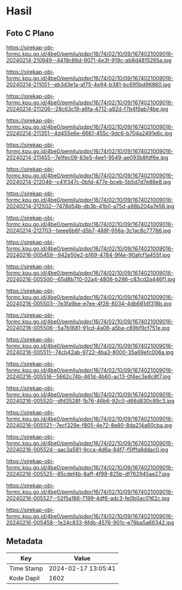 # Hasil

## Foto C Plano

https://sirekap-obj-formc.kpu.go.id/4be0/pemilu/pdpr/16/74/02/10/09/1674021009016-20240214-210949--4419c86d-9071-4e3f-919c-ab8d4815265a.jpg

https://sirekap-obj-formc.kpu.go.id/4be0/pemilu/pdpr/16/74/02/10/09/1674021009016-20240214-211051--eb3d3e1a-af75-4e94-b381-bc695bd96860.jpg

https://sirekap-obj-formc.kpu.go.id/4be0/pemilu/pdpr/16/74/02/10/09/1674021009016-20240214-211206--28c63c19-a6fa-4712-a92d-f7b4f9ab74be.jpg

https://sirekap-obj-formc.kpu.go.id/4be0/pemilu/pdpr/16/74/02/10/09/1674021009016-20240214-211351--4d455e6e-6661-455c-9dc6-b704a2491e6c.jpg

https://sirekap-obj-formc.kpu.go.id/4be0/pemilu/pdpr/16/74/02/10/09/1674021009016-20240214-211455--7e1fec09-83e5-4ee1-9549-ae093b8fdf6e.jpg

https://sirekap-obj-formc.kpu.go.id/4be0/pemilu/pdpr/16/74/02/10/09/1674021009016-20240214-212046--c41f347c-0bfd-477e-bceb-5b5d7d7e88e8.jpg

https://sirekap-obj-formc.kpu.go.id/4be0/pemilu/pdpr/16/74/02/10/09/1674021009016-20240214-212502--7478d54b-db3b-41b0-a75d-a98b204a7e58.jpg

https://sirekap-obj-formc.kpu.go.id/4be0/pemilu/pdpr/16/74/02/10/09/1674021009016-20240214-212703--beee6b6f-d5b7-488f-956a-3c1ac8c77786.jpg

https://sirekap-obj-formc.kpu.go.id/4be0/pemilu/pdpr/16/74/02/10/09/1674021009016-20240216-005459--942e50e2-b169-4784-9f4e-90afcf1a455f.jpg

https://sirekap-obj-formc.kpu.go.id/4be0/pemilu/pdpr/16/74/02/10/09/1674021009016-20240216-005500--65d8b710-02a4-4806-b286-c83cd2a446f1.jpg

https://sirekap-obj-formc.kpu.go.id/4be0/pemilu/pdpr/16/74/02/10/09/1674021009016-20240216-005503--7e3fa9be-e7ee-4f26-8034-4db681df318b.jpg

https://sirekap-obj-formc.kpu.go.id/4be0/pemilu/pdpr/16/74/02/10/09/1674021009016-20240216-005506--5a7b1681-91cd-4a06-a5ba-c69bf9cf751e.jpg

https://sirekap-obj-formc.kpu.go.id/4be0/pemilu/pdpr/16/74/02/10/09/1674021009016-20240216-005511--74cb42ab-9722-4ba3-8000-35a69efc006a.jpg

https://sirekap-obj-formc.kpu.go.id/4be0/pemilu/pdpr/16/74/02/10/09/1674021009016-20240216-005516--5662c74b-461d-4b60-ac13-0f4ec3e8c8f7.jpg

https://sirekap-obj-formc.kpu.go.id/4be0/pemilu/pdpr/16/74/02/10/09/1674021009016-20240216-005520--dfd3528f-1b76-46b6-92c0-d66d830c89c3.jpg

https://sirekap-obj-formc.kpu.go.id/4be0/pemilu/pdpr/16/74/02/10/09/1674021009016-20240216-005521--7ecf329e-f805-4e72-8e80-8da214a60cba.jpg

https://sirekap-obj-formc.kpu.go.id/4be0/pemilu/pdpr/16/74/02/10/09/1674021009016-20240216-005524--aac3a581-9cca-4d6a-84f7-f5fffa8ddac0.jpg

https://sirekap-obj-formc.kpu.go.id/4be0/pemilu/pdpr/16/74/02/10/09/1674021009016-20240216-005525--85cdef4b-8aff-4f98-825b-df762945ae27.jpg

https://sirekap-obj-formc.kpu.go.id/4be0/pemilu/pdpr/16/74/02/10/09/1674021009016-20240216-005527--52f5a186-7199-4df6-adc3-fe0b0ac0162c.jpg

https://sirekap-obj-formc.kpu.go.id/4be0/pemilu/pdpr/16/74/02/10/09/1674021009016-20240216-005458--1e24c833-6fdb-4576-901c-e79ba5a66342.jpg


## Metadata

| Key        | Value               |
| ---------- | ------------------- |
| Time Stamp | 2024-02-17 13:05:41 |
| Kode Dapil | 1602                |



